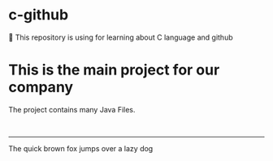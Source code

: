 # c-github
🥳 This repository is using for learning about C language and github

<h1>This is the main project for our company</h1>
<p>The project contains many Java Files.</p>
<br>
<hr>The quick brown fox jumps over a lazy dog
<br>

